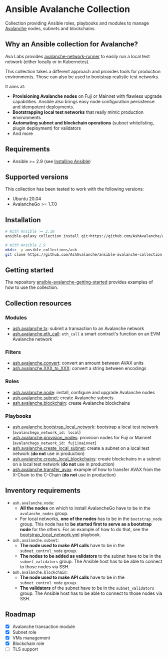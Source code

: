 # Ansible Avalanche Collection

Collection providing Ansible roles, playbooks and modules to manage [Avalanche](https://docs.avax.network/) nodes, subnets and blockchains.

## Why an Ansible collection for Avalanche?

Ava Labs provides [avalanche-network-runner](https://github.com/ava-labs/avalanche-network-runner) to easily run a local test network (either locally or in Kubernetes).

This collection takes a different approach and provides tools for production environments. Those can also be used to bootstrap realistic test networks.

It aims at:

- **Provisioning Avalanche nodes** on Fuji or Mainnet with flawless upgrade capabilities. Ansible also brings easy node configuration persistence and idempotent deployments.
- **Bootstrapping local test networks** that really mimic production environments
- **Automating subnet and blockchain operations** (subnet whitelisting, plugin deployment) for validators
- And more

## Requirements

- Ansible >= 2.9 (see [Installing Ansible](https://docs.ansible.com/ansible/latest/installation_guide/intro_installation.html))

## Supported versions

This collection has been tested to work with the following versions:

- Ubuntu 20.04
- AvalancheGo >= 1.7.0

## Installation

```sh
# With Ansible >= 2.10
ansible-galaxy collection install git+https://github.com/AshAvalanche/ansible-avalanche-collection.git

# With Ansible 2.9
mkdir -p ansible_collections/ash
git clone https://github.com/AshAvalanche/ansible-avalanche-collection.git ansible_collections/ash/avalanche
```

## Getting started

The repository [ansible-avalanche-getting-started](https://github.com/AshAvalanche/ansible-avalanche-getting-started) provides examples of how to use the collection.

## Collection resources

### Modules

- [ash.avalanche.tx](./plugins/modules): submit a transaction to an Avalanche network
- [ash.avalanche.eth_call](./plugins/modules): `eth_call` a smart contract's function on an EVM Avalanche network

### Filters

- [ash.avalanche.convert](./plugins/filter): convert an amount between AVAX units
- [ash.avalanche.XXX_to_XXX](./plugins/filter): convert a string between encodings

### Roles

- [ash.avalanche.node](./roles/node): install, configure and upgrade Avalanche nodes
- [ash.avalanche.subnet](./roles/subnet): create Avalanche subnets
- [ash.avalanche.blockchain](./roles/blockchain): create Avalanche blockchains

### Playbooks

- [ash.avalanche.bootstrap_local_network](./playbooks/bootstrap_local_network.yml): bootstrap a local test network (`avalanchego_network_id: local`)
- [ash.avalanche.provision_nodes](./playbooks/provision_nodes.yml): provision nodes for Fuji or Mainnet (`avalanchego_network_id: fuji|mainnet`)
- [ash.avalanche.create_local_subnet](./playbooks/create_local_subnet.yml): create a subnet on a local test network (**do not** use in production)
- [ash.avalanche.create_local_blockchains](./playbooks/create_local_blockchains.yml): create blockchains in a subnet on a local test network (**do not** use in production)
- [ash.avalanche.transfer_avax](./playbooks/transfer_avax.yml): example of how to transfer AVAX from the X-Chain to the C-Chain (**do not** use in production)

## Inventory requirements

- `ash.avalanche.node`:
  - **All the nodes** on which to install AvalancheGo have to be in the `avalanche_nodes` group.
  - For local networks, **one of the nodes** has to be in the `bootstrap_node` group. This node has to **be started first to serve as a bootstrap node** for the others. For an example of how to do that, see the [bootstrap_local_network.yml](../../playbooks/bootstrap_local_network.yml) playbook.
- `ash.avalanche.subnet`:
  - **The node used to make API calls** have to be in the `subnet_control_node` group.
  - **The nodes to be added as validators** to the subnet have to be in the `subnet_validators` group. The Ansible host has to be able to connect to those nodes via SSH.
- `ash.avalanche.blockchain`:
  - **The node used to make API calls** have to be in the `subnet_control_node` group.
  - **The validators** of the subnet have to be in the `subnet_validators` group. The Ansible host has to be able to connect to those nodes via SSH.

## Roadmap

- [x] Avalanche transaction module
- [x] Subnet role
- [x] VMs management
- [x] Blockchain role
- [ ] TLS support
